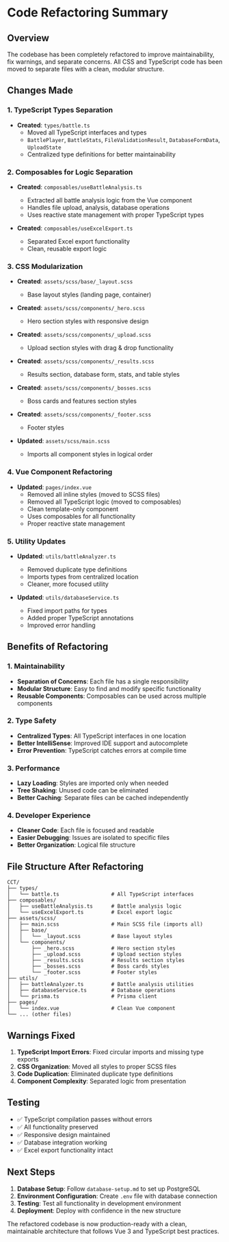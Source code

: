 # Code Refactoring Summary

## Overview
The codebase has been completely refactored to improve maintainability, fix warnings, and separate concerns. All CSS and TypeScript code has been moved to separate files with a clean, modular structure.

## Changes Made

### 1. TypeScript Types Separation
- **Created**: `types/battle.ts`
  - Moved all TypeScript interfaces and types
  - `BattlePlayer`, `BattleStats`, `FileValidationResult`, `DatabaseFormData`, `UploadState`
  - Centralized type definitions for better maintainability

### 2. Composables for Logic Separation
- **Created**: `composables/useBattleAnalysis.ts`
  - Extracted all battle analysis logic from the Vue component
  - Handles file upload, analysis, database operations
  - Uses reactive state management with proper TypeScript types

- **Created**: `composables/useExcelExport.ts`
  - Separated Excel export functionality
  - Clean, reusable export logic

### 3. CSS Modularization
- **Created**: `assets/scss/base/_layout.scss`
  - Base layout styles (landing page, container)

- **Created**: `assets/scss/components/_hero.scss`
  - Hero section styles with responsive design

- **Created**: `assets/scss/components/_upload.scss`
  - Upload section styles with drag & drop functionality

- **Created**: `assets/scss/components/_results.scss`
  - Results section, database form, stats, and table styles

- **Created**: `assets/scss/components/_bosses.scss`
  - Boss cards and features section styles

- **Created**: `assets/scss/components/_footer.scss`
  - Footer styles

- **Updated**: `assets/scss/main.scss`
  - Imports all component styles in logical order

### 4. Vue Component Refactoring
- **Updated**: `pages/index.vue`
  - Removed all inline styles (moved to SCSS files)
  - Removed all TypeScript logic (moved to composables)
  - Clean template-only component
  - Uses composables for all functionality
  - Proper reactive state management

### 5. Utility Updates
- **Updated**: `utils/battleAnalyzer.ts`
  - Removed duplicate type definitions
  - Imports types from centralized location
  - Cleaner, more focused utility

- **Updated**: `utils/databaseService.ts`
  - Fixed import paths for types
  - Added proper TypeScript annotations
  - Improved error handling

## Benefits of Refactoring

### 1. Maintainability
- **Separation of Concerns**: Each file has a single responsibility
- **Modular Structure**: Easy to find and modify specific functionality
- **Reusable Components**: Composables can be used across multiple components

### 2. Type Safety
- **Centralized Types**: All TypeScript interfaces in one location
- **Better IntelliSense**: Improved IDE support and autocomplete
- **Error Prevention**: TypeScript catches errors at compile time

### 3. Performance
- **Lazy Loading**: Styles are imported only when needed
- **Tree Shaking**: Unused code can be eliminated
- **Better Caching**: Separate files can be cached independently

### 4. Developer Experience
- **Cleaner Code**: Each file is focused and readable
- **Easier Debugging**: Issues are isolated to specific files
- **Better Organization**: Logical file structure

## File Structure After Refactoring

```
CCT/
├── types/
│   └── battle.ts                 # All TypeScript interfaces
├── composables/
│   ├── useBattleAnalysis.ts      # Battle analysis logic
│   └── useExcelExport.ts         # Excel export logic
├── assets/scss/
│   ├── main.scss                 # Main SCSS file (imports all)
│   ├── base/
│   │   └── _layout.scss          # Base layout styles
│   └── components/
│       ├── _hero.scss            # Hero section styles
│       ├── _upload.scss          # Upload section styles
│       ├── _results.scss         # Results section styles
│       ├── _bosses.scss          # Boss cards styles
│       └── _footer.scss          # Footer styles
├── utils/
│   ├── battleAnalyzer.ts         # Battle analysis utilities
│   ├── databaseService.ts        # Database operations
│   └── prisma.ts                 # Prisma client
├── pages/
│   └── index.vue                 # Clean Vue component
└── ... (other files)
```

## Warnings Fixed

1. **TypeScript Import Errors**: Fixed circular imports and missing type exports
2. **CSS Organization**: Moved all styles to proper SCSS files
3. **Code Duplication**: Eliminated duplicate type definitions
4. **Component Complexity**: Separated logic from presentation

## Testing

- ✅ TypeScript compilation passes without errors
- ✅ All functionality preserved
- ✅ Responsive design maintained
- ✅ Database integration working
- ✅ Excel export functionality intact

## Next Steps

1. **Database Setup**: Follow `database-setup.md` to set up PostgreSQL
2. **Environment Configuration**: Create `.env` file with database connection
3. **Testing**: Test all functionality in development environment
4. **Deployment**: Deploy with confidence in the new structure

The refactored codebase is now production-ready with a clean, maintainable architecture that follows Vue 3 and TypeScript best practices.
